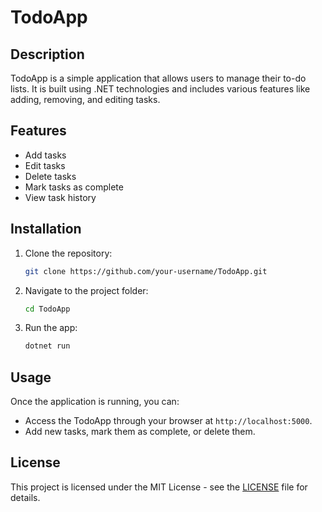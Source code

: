 # TodoApp

## Description
TodoApp is a simple application that allows users to manage their to-do lists. It is built using .NET technologies and includes various features like adding, removing, and editing tasks.

## Features
- Add tasks
- Edit tasks
- Delete tasks
- Mark tasks as complete
- View task history

## Installation
1. Clone the repository:
   ```bash
   git clone https://github.com/your-username/TodoApp.git
   ```
2. Navigate to the project folder:
   ```bash
   cd TodoApp
   ```
3. Run the app:
   ```bash
   dotnet run
   ```

## Usage
Once the application is running, you can:
- Access the TodoApp through your browser at `http://localhost:5000`.
- Add new tasks, mark them as complete, or delete them.

## License
This project is licensed under the MIT License - see the [LICENSE](LICENSE) file for details.
